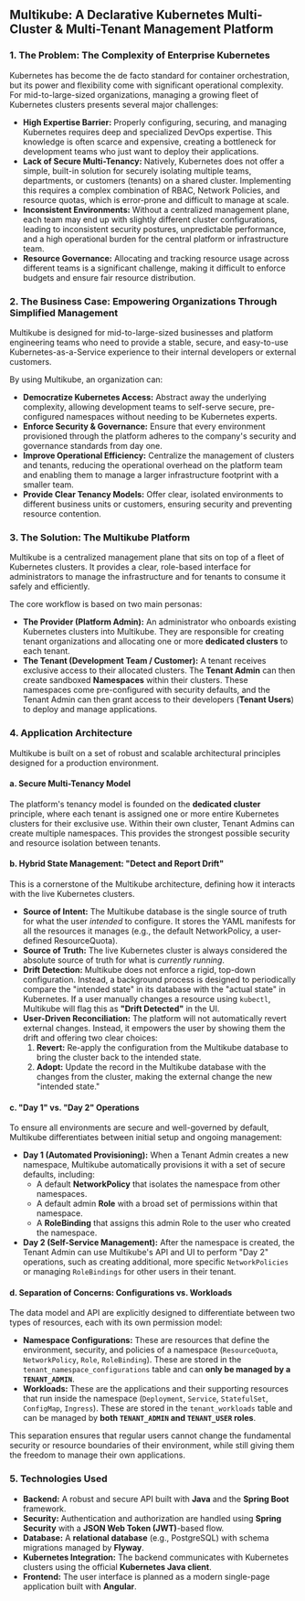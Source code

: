 ## Multikube: A Declarative Kubernetes Multi-Cluster & Multi-Tenant Management Platform

### 1. The Problem: The Complexity of Enterprise Kubernetes

Kubernetes has become the de facto standard for container orchestration, but its power and flexibility come with significant operational complexity. For mid-to-large-sized organizations, managing a growing fleet of Kubernetes clusters presents several major challenges:

* **High Expertise Barrier:** Properly configuring, securing, and managing Kubernetes requires deep and specialized DevOps expertise. This knowledge is often scarce and expensive, creating a bottleneck for development teams who just want to deploy their applications.
* **Lack of Secure Multi-Tenancy:** Natively, Kubernetes does not offer a simple, built-in solution for securely isolating multiple teams, departments, or customers (tenants) on a shared cluster. Implementing this requires a complex combination of RBAC, Network Policies, and resource quotas, which is error-prone and difficult to manage at scale.
* **Inconsistent Environments:** Without a centralized management plane, each team may end up with slightly different cluster configurations, leading to inconsistent security postures, unpredictable performance, and a high operational burden for the central platform or infrastructure team.
* **Resource Governance:** Allocating and tracking resource usage across different teams is a significant challenge, making it difficult to enforce budgets and ensure fair resource distribution.

### 2. The Business Case: Empowering Organizations Through Simplified Management

Multikube is designed for mid-to-large-sized businesses and platform engineering teams who need to provide a stable, secure, and easy-to-use Kubernetes-as-a-Service experience to their internal developers or external customers.

By using Multikube, an organization can:

* **Democratize Kubernetes Access:** Abstract away the underlying complexity, allowing development teams to self-serve secure, pre-configured namespaces without needing to be Kubernetes experts.
* **Enforce Security & Governance:** Ensure that every environment provisioned through the platform adheres to the company's security and governance standards from day one.
* **Improve Operational Efficiency:** Centralize the management of clusters and tenants, reducing the operational overhead on the platform team and enabling them to manage a larger infrastructure footprint with a smaller team.
* **Provide Clear Tenancy Models:** Offer clear, isolated environments to different business units or customers, ensuring security and preventing resource contention.

### 3. The Solution: The Multikube Platform

Multikube is a centralized management plane that sits on top of a fleet of Kubernetes clusters. It provides a clear, role-based interface for administrators to manage the infrastructure and for tenants to consume it safely and efficiently.

The core workflow is based on two main personas:

* **The Provider (Platform Admin):** An administrator who onboards existing Kubernetes clusters into Multikube. They are responsible for creating tenant organizations and allocating one or more **dedicated clusters** to each tenant.
* **The Tenant (Development Team / Customer):** A tenant receives exclusive access to their allocated clusters. The **Tenant Admin** can then create sandboxed **Namespaces** within their clusters. These namespaces come pre-configured with security defaults, and the Tenant Admin can then grant access to their developers (**Tenant Users**) to deploy and manage applications.

### 4. Application Architecture

Multikube is built on a set of robust and scalable architectural principles designed for a production environment.

#### **a. Secure Multi-Tenancy Model**

The platform's tenancy model is founded on the **dedicated cluster** principle, where each tenant is assigned one or more entire Kubernetes clusters for their exclusive use. Within their own cluster, Tenant Admins can create multiple namespaces. This provides the strongest possible security and resource isolation between tenants.

#### **b. Hybrid State Management: "Detect and Report Drift"**

This is a cornerstone of the Multikube architecture, defining how it interacts with the live Kubernetes clusters.

* **Source of Intent:** The Multikube database is the single source of truth for what the user *intended* to configure. It stores the YAML manifests for all the resources it manages (e.g., the default NetworkPolicy, a user-defined ResourceQuota).
* **Source of Truth:** The live Kubernetes cluster is always considered the absolute source of truth for what is *currently running*.
* **Drift Detection:** Multikube does not enforce a rigid, top-down configuration. Instead, a background process is designed to periodically compare the "intended state" in its database with the "actual state" in Kubernetes. If a user manually changes a resource using `kubectl`, Multikube will flag this as **"Drift Detected"** in the UI.
* **User-Driven Reconciliation:** The platform will not automatically revert external changes. Instead, it empowers the user by showing them the drift and offering two clear choices:
    1.  **Revert:** Re-apply the configuration from the Multikube database to bring the cluster back to the intended state.
    2.  **Adopt:** Update the record in the Multikube database with the changes from the cluster, making the external change the new "intended state."

#### **c. "Day 1" vs. "Day 2" Operations**

To ensure all environments are secure and well-governed by default, Multikube differentiates between initial setup and ongoing management:

* **Day 1 (Automated Provisioning):** When a Tenant Admin creates a new namespace, Multikube automatically provisions it with a set of secure defaults, including:
    * A default **NetworkPolicy** that isolates the namespace from other namespaces.
    * A default admin **Role** with a broad set of permissions within that namespace.
    * A **RoleBinding** that assigns this admin Role to the user who created the namespace.
* **Day 2 (Self-Service Management):** After the namespace is created, the Tenant Admin can use Multikube's API and UI to perform "Day 2" operations, such as creating additional, more specific `NetworkPolicies` or managing `RoleBindings` for other users in their tenant.

#### **d. Separation of Concerns: Configurations vs. Workloads**

The data model and API are explicitly designed to differentiate between two types of resources, each with its own permission model:

* **Namespace Configurations:** These are resources that define the environment, security, and policies of a namespace (`ResourceQuota`, `NetworkPolicy`, `Role`, `RoleBinding`). These are stored in the `tenant_namespace_configurations` table and can **only be managed by a `TENANT_ADMIN`**.
* **Workloads:** These are the applications and their supporting resources that run inside the namespace (`Deployment`, `Service`, `StatefulSet`, `ConfigMap`, `Ingress`). These are stored in the `tenant_workloads` table and can be managed by **both `TENANT_ADMIN` and `TENANT_USER` roles**.

This separation ensures that regular users cannot change the fundamental security or resource boundaries of their environment, while still giving them the freedom to manage their own applications.

### 5. Technologies Used

* **Backend:** A robust and secure API built with **Java** and the **Spring Boot** framework.
* **Security:** Authentication and authorization are handled using **Spring Security** with a **JSON Web Token (JWT)**-based flow.
* **Database:** A **relational database** (e.g., PostgreSQL) with schema migrations managed by **Flyway**.
* **Kubernetes Integration:** The backend communicates with Kubernetes clusters using the official **Kubernetes Java client**.
* **Frontend:** The user interface is planned as a modern single-page application built with **Angular**.